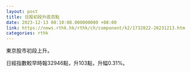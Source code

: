 ```yaml
---
layout: post
title: 日股初段升逾百點
date: 2023-12-13 08:10:08.000000000 +08:00
link: https://news.rthk.hk/rthk/ch/component/k2/1732022-20231213.htm
categories: rthk
---
```


東京股市初段上升。

日經指數較早時報32946點，升103點，升幅0.31%。
